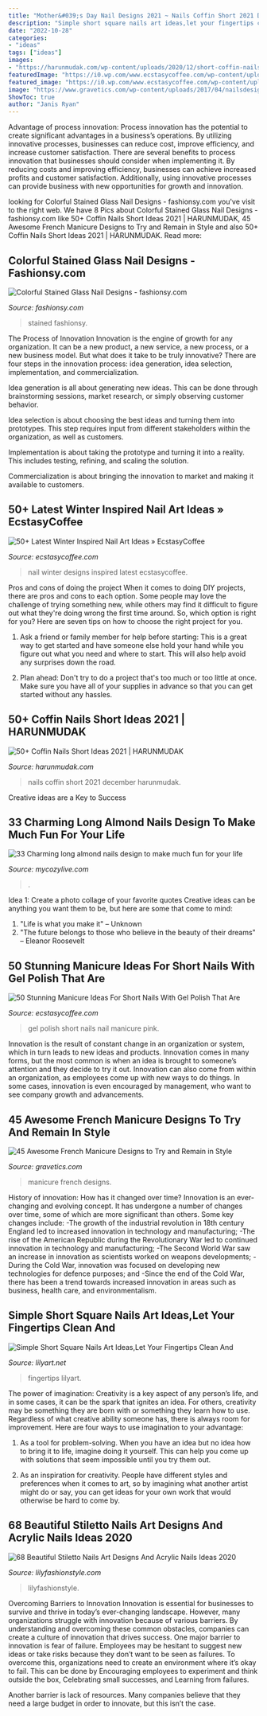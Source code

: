 ```yaml
---
title: "Mother&#039;s Day Nail Designs 2021 ~ Nails Coffin Short 2021 December Harunmudak"
description: "Simple short square nails art ideas,let your fingertips clean and"
date: "2022-10-28"
categories:
- "ideas"
tags: ["ideas"]
images:
- "https://harunmudak.com/wp-content/uploads/2020/12/short-coffin-nails-3.png"
featuredImage: "https://i0.wp.com/www.ecstasycoffee.com/wp-content/uploads/2016/09/Pink-daisy-gel-nail-polish.jpg?fit=564%2C752&amp;ssl=1"
featured_image: "https://i0.wp.com/www.ecstasycoffee.com/wp-content/uploads/2016/09/Pink-daisy-gel-nail-polish.jpg?fit=564%2C752&amp;ssl=1"
image: "https://www.gravetics.com/wp-content/uploads/2017/04/nailsdesignfrenchmanicure.jpg"
ShowToc: true
author: "Janis Ryan"
---
```



Advantage of process innovation:
Process innovation has the potential to create significant advantages in a business’s operations. By utilizing innovative processes, businesses can reduce cost, improve efficiency, and increase customer satisfaction.
There are several benefits to process innovation that businesses should consider when implementing it. By reducing costs and improving efficiency, businesses can achieve increased profits and customer satisfaction. Additionally, using innovative processes can provide business with new opportunities for growth and innovation.

	

		
looking for Colorful Stained Glass Nail Designs - fashionsy.com you've visit to the right web. We have 8 Pics about Colorful Stained Glass Nail Designs - fashionsy.com like 50+ Coffin Nails Short Ideas 2021 | HARUNMUDAK, 45 Awesome French Manicure Designs to Try and Remain in Style and also 50+ Coffin Nails Short Ideas 2021 | HARUNMUDAK. Read more:
		
    
## Colorful Stained Glass Nail Designs - Fashionsy.com

<img loading=lazy src="https://fashionsy.com/wp-content/uploads/2015/01/tkamTPl.jpg" onerror="this.onerror=null;this.src='https://tse2.mm.bing.net/th?id=OIP.dLC7zVRV_jmRdajttsP8RgHaJ4&amp;pid=15.1';" alt="Colorful Stained Glass Nail Designs - fashionsy.com">

_Source: fashionsy.com_

>stained fashionsy. 

	

The Process of Innovation
Innovation is the engine of growth for any organization. It can be a new product, a new service, a new process, or a new business model. But what does it take to be truly innovative?
There are four steps in the innovation process: idea generation, idea selection, implementation, and commercialization.

Idea generation is all about generating new ideas. This can be done through brainstorming sessions, market research, or simply observing customer behavior.

Idea selection is about choosing the best ideas and turning them into prototypes. This step requires input from different stakeholders within the organization, as well as customers.

Implementation is about taking the prototype and turning it into a reality. This includes testing, refining, and scaling the solution.

Commercialization is about bringing the innovation to market and making it available to customers.

    
## 50+ Latest Winter Inspired Nail Art Ideas » EcstasyCoffee

<img loading=lazy src="https://i2.wp.com/www.ecstasycoffee.com/wp-content/uploads/2016/12/Nail-Art-Designs-For-Winter.jpg?resize=712%2C960" onerror="this.onerror=null;this.src='https://tse4.mm.bing.net/th?id=OIP.bIMH4bVwrV9G8O3M232kbgHaJ_&amp;pid=15.1';" alt="50+ Latest Winter Inspired Nail Art Ideas » EcstasyCoffee">

_Source: ecstasycoffee.com_

>nail winter designs inspired latest ecstasycoffee. 

	

Pros and cons of doing the project
When it comes to doing DIY projects, there are pros and cons to each option. Some people may love the challenge of trying something new, while others may find it difficult to figure out what they're doing wrong the first time around.  So, which option is right for you? Here are seven tips on how to choose the right project for you.
1) Ask a friend or family member for help before starting: This is a great way to get started and have someone else hold your hand while you figure out what you need and where to start. This will also help avoid any surprises down the road.

2) Plan ahead: Don't try to do a project that's too much or too little at once. Make sure you have all of your supplies in advance so that you can get started without any hassles.

    
## 50+ Coffin Nails Short Ideas 2021 | HARUNMUDAK

<img loading=lazy src="https://harunmudak.com/wp-content/uploads/2020/12/short-coffin-nails-3.png" onerror="this.onerror=null;this.src='https://tse1.mm.bing.net/th?id=OIP.8Y59p56STJhsfRahwBPNgQHaJ3&amp;pid=15.1';" alt="50+ Coffin Nails Short Ideas 2021 | HARUNMUDAK">

_Source: harunmudak.com_

>nails coffin short 2021 december harunmudak. 

	

Creative ideas are a Key to Success

    
## 33 Charming Long Almond Nails Design To Make Much Fun For Your Life

<img loading=lazy src="https://mycozylive.com/wp-content/uploads/2020/06/20-7.jpg" onerror="this.onerror=null;this.src='https://tse1.mm.bing.net/th?id=OIP.-vaVUfRgiZjeig97iWP4SgHaKU&amp;pid=15.1';" alt="33 Charming long almond nails design to make much fun for your life">

_Source: mycozylive.com_

>. 

	

Idea 1: Create a photo collage of your favorite quotes
Creative ideas can be anything you want them to be, but here are some that come to mind: 

1. "Life is what you make it" – Unknown
2. "The future belongs to those who believe in the beauty of their dreams" – Eleanor Roosevelt

    
## 50 Stunning Manicure Ideas For Short Nails With Gel Polish That Are

<img loading=lazy src="https://i0.wp.com/www.ecstasycoffee.com/wp-content/uploads/2016/09/Pink-daisy-gel-nail-polish.jpg?fit=564%2C752&amp;ssl=1" onerror="this.onerror=null;this.src='https://tse4.mm.bing.net/th?id=OIP.60nYZ69EXGq8kdqgRPyQOAHaJ4&amp;pid=15.1';" alt="50 Stunning Manicure Ideas For Short Nails With Gel Polish That Are">

_Source: ecstasycoffee.com_

>gel polish short nails nail manicure pink. 

	

Innovation is the result of constant change in an organization or system, which in turn leads to new ideas and products. Innovation comes in many forms, but the most common is when an idea is brought to someone’s attention and they decide to try it out. Innovation can also come from within an organization, as employees come up with new ways to do things. In some cases, innovation is even encouraged by management, who want to see company growth and advancements.

    
## 45 Awesome French Manicure Designs To Try And Remain In Style

<img loading=lazy src="https://www.gravetics.com/wp-content/uploads/2017/04/nailsdesignfrenchmanicure.jpg" onerror="this.onerror=null;this.src='https://tse4.mm.bing.net/th?id=OIP.k1hKaHFAiiV0IEaMIA8j-gHaJQ&amp;pid=15.1';" alt="45 Awesome French Manicure Designs to Try and Remain in Style">

_Source: gravetics.com_

>manicure french designs. 

	

History of innovation: How has it changed over time?
Innovation is an ever-changing and evolving concept. It has undergone a number of changes over time, some of which are more significant than others. 
Some key changes include: 
-The growth of the industrial revolution in 18th century England led to increased innovation in technology and manufacturing; 
-The rise of the American Republic during the Revolutionary War led to continued innovation in technology and manufacturing; 
-The Second World War saw an increase in innovation as scientists worked on weapons developments; 
-During the Cold War, innovation was focused on developing new technologies for defence purposes; and 
-Since the end of the Cold War, there has been a trend towards increased innovation in areas such as business, health care, and environmentalism.

    
## Simple Short Square Nails Art Ideas,Let Your Fingertips Clean And

<img loading=lazy src="https://lilyart.net/wp-content/uploads/2020/06/32-1.jpg" onerror="this.onerror=null;this.src='https://tse3.mm.bing.net/th?id=OIP.iwOZPHyksU4nDTqRh003xAHaJf&amp;pid=15.1';" alt="Simple Short Square Nails Art Ideas,Let Your Fingertips Clean And">

_Source: lilyart.net_

>fingertips lilyart. 

	

The power of imagination:
Creativity is a key aspect of any person’s life, and in some cases, it can be the spark that ignites an idea. For others, creativity may be something they are born with or something they learn how to use. Regardless of what creative ability someone has, there is always room for improvement. Here are four ways to use imagination to your advantage: 
1. As a tool for problem-solving. When you have an idea but no idea how to bring it to life, imagine doing it yourself. This can help you come up with solutions that seem impossible until you try them out.

2. As an inspiration for creativity. People have different styles and preferences when it comes to art, so by imagining what another artist might do or say, you can get ideas for your own work that would otherwise be hard to come by.

    
## 68 Beautiful Stiletto Nails Art Designs And Acrylic Nails Ideas 2020

<img loading=lazy src="https://lilyfashionstyle.com/wp-content/uploads/2020/04/35-8.jpg" onerror="this.onerror=null;this.src='https://tse4.mm.bing.net/th?id=OIP.4Z_X99q77BlzdBQJwtG_HQHaKB&amp;pid=15.1';" alt="68 Beautiful Stiletto Nails Art Designs And Acrylic Nails Ideas 2020">

_Source: lilyfashionstyle.com_

>lilyfashionstyle. 

	

Overcoming Barriers to Innovation
Innovation is essential for businesses to survive and thrive in today’s ever-changing landscape. However, many organizations struggle with innovation because of various barriers. By understanding and overcoming these common obstacles, companies can create a culture of innovation that drives success.
One major barrier to innovation is fear of failure. Employees may be hesitant to suggest new ideas or take risks because they don’t want to be seen as failures. To overcome this, organizations need to create an environment where it’s okay to fail. This can be done by Encouraging employees to experiment and think outside the box, Celebrating small successes, and Learning from failures.

Another barrier is lack of resources. Many companies believe that they need a large budget in order to innovate, but this isn’t the case.

